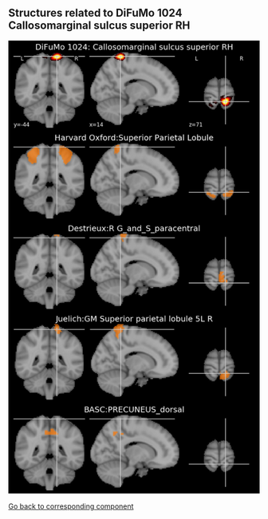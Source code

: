 


## Structures related to DiFuMo 1024 Callosomarginal sulcus superior RH

![124](124.jpg "Structures related to DiFuMo 1024 Callosomarginal sulcus superior RH")

[Go back to corresponding component](https://parietal-inria.github.io/DiFuMo/1024/html/124.html)